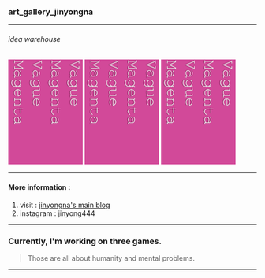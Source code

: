 ### art_gallery_jinyongna 
------------------------------------------
###### idea warehouse
<img src="./logo.png" width="30%" height="30%">  <img src="./logo.png" width="30%" height="30%">  <img src="./logo.png" width="30%" height="30%">

--------------------------------------------

#### More information : 
1. visit : [jinyongna's main blog](https://jinyongart.tumblr.com/)
2. instagram : jinyong444
  
---------------------------------------------------------
  
### Currently, I'm working on three games.
>Those are all about humanity and mental problems. 

------------------------------------------------
